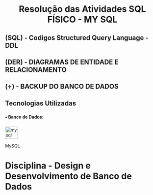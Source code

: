 <h1 align="center">Resolução das Atividades SQL FÍSICO - MY SQL</h1>

## (SQL) - Codigos Structured Query Language - DDL

## (DER) - DIAGRAMAS DE ENTIDADE E RELACIONAMENTO

## (+) - BACKUP DO BANCO DE DADOS

###

<h2 align="left">Tecnologias Utilizadas</h2>

###

<h4 align="left">• Banco de Dados:</h4>

###

<div align="left">
  <img src="https://cdn.jsdelivr.net/gh/devicons/devicon/icons/mysql/mysql-original.svg" height="40" alt="mysql logo" />
  <p>MySQL</p>
</div>

# Disciplina - Design e Desenvolvimento de Banco de Dados
